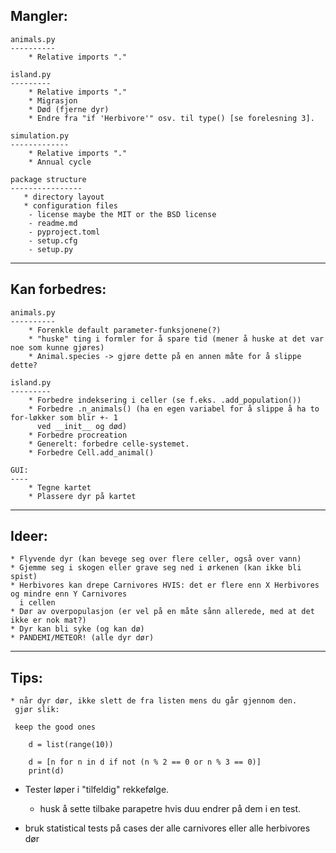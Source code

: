 Mangler:
--------
    animals.py
    ----------
        * Relative imports "."

    island.py
    ---------
        * Relative imports "."
        * Migrasjon
        * Død (fjerne dyr)
        * Endre fra "if 'Herbivore'" osv. til type() [se forelesning 3].

    simulation.py
    -------------
        * Relative imports "."
        * Annual cycle

    package structure
    ----------------
       * directory layout
       * configuration files
        - license maybe the MIT or the BSD license
        - readme.md
        - pyproject.toml
        - setup.cfg
        - setup.py


---------------------------------------------------------------------------------------------------

Kan forbedres:
--------------
    animals.py
    ----------
        * Forenkle default parameter-funksjonene(?)
        * "huske" ting i formler for å spare tid (mener å huske at det var noe som kunne gjøres)
        * Animal.species -> gjøre dette på en annen måte for å slippe dette?

    island.py
    ---------
        * Forbedre indeksering i celler (se f.eks. .add_population())
        * Forbedre .n_animals() (ha en egen variabel for å slippe å ha to for-løkker som blir +- 1
          ved __init__ og død)
        * Forbedre procreation
        * Generelt: forbedre celle-systemet.
        * Forbedre Cell.add_animal()

    GUI:
    ----
        * Tegne kartet
        * Plassere dyr på kartet

---------------------------------------------------------------------------------------------------

Ideer:
------
    * Flyvende dyr (kan bevege seg over flere celler, også over vann)
    * Gjemme seg i skogen eller grave seg ned i ørkenen (kan ikke bli spist)
    * Herbivores kan drepe Carnivores HVIS: det er flere enn X Herbivores og mindre enn Y Carnivores
      i cellen
    * Dør av overpopulasjon (er vel på en måte sånn allerede, med at det ikke er nok mat?)
    * Dyr kan bli syke (og kan dø)
    * PANDEMI/METEOR! (alle dyr dør)


---------------------------------------------------------------------------------------------------

Tips:
-----
    * når dyr dør, ikke slett de fra listen mens du går gjennom den.
     gjør slik:

     keep the good ones

        d = list(range(10))

        d = [n for n in d if not (n % 2 == 0 or n % 3 == 0)]
        print(d)

   * Tester løper i "tilfeldig" rekkefølge.
        - husk å sette tilbake parapetre hvis duu endrer på dem i en test.

   * bruk statistical tests på cases der alle carnivores eller alle herbivores dør
